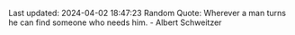 Last updated: 2024-04-02 18:47:23
Random Quote: Wherever a man turns he can find someone who needs him. - Albert Schweitzer